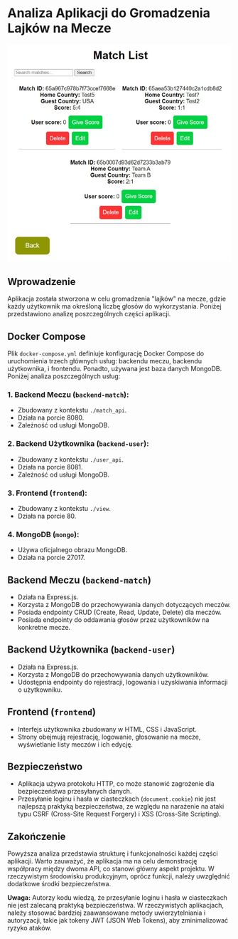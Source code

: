 # Analiza Aplikacji do Gromadzenia Lajków na Mecze
![Tekst alternatywny](https://github.com/Olaz0/pai/blob/main/photo/photo_2024-01-23_19-27-20.jpg?raw=true)
## Wprowadzenie
Aplikacja została stworzona w celu gromadzenia "lajków" na mecze, gdzie każdy użytkownik ma określoną liczbę głosów do wykorzystania. Poniżej przedstawiono analizę poszczególnych części aplikacji.

## Docker Compose
Plik `docker-compose.yml` definiuje konfigurację Docker Compose do uruchomienia trzech głównych usług: backendu meczu, backendu użytkownika, i frontendu. Ponadto, używana jest baza danych MongoDB. Poniżej analiza poszczególnych usług:

### 1. Backend Meczu (`backend-match`):
- Zbudowany z kontekstu `./match_api`.
- Działa na porcie 8080.
- Zależność od usługi MongoDB.

### 2. Backend Użytkownika (`backend-user`):
- Zbudowany z kontekstu `./user_api`.
- Działa na porcie 8081.
- Zależność od usługi MongoDB.

### 3. Frontend (`frontend`):
- Zbudowany z kontekstu `./view`.
- Działa na porcie 80.

### 4. MongoDB (`mongo`):
- Używa oficjalnego obrazu MongoDB.
- Działa na porcie 27017.

## Backend Meczu (`backend-match`)
- Działa na Express.js.
- Korzysta z MongoDB do przechowywania danych dotyczących meczów.
- Posiada endpointy CRUD (Create, Read, Update, Delete) dla meczów.
- Posiada endpointy do oddawania głosów przez użytkowników na konkretne mecze.

## Backend Użytkownika (`backend-user`)
- Działa na Express.js.
- Korzysta z MongoDB do przechowywania danych użytkowników.
- Udostępnia endpointy do rejestracji, logowania i uzyskiwania informacji o użytkowniku.

## Frontend (`frontend`)
- Interfejs użytkownika zbudowany w HTML, CSS i JavaScript.
- Strony obejmują rejestrację, logowanie, głosowanie na mecze, wyświetlanie listy meczów i ich edycję.

## Bezpieczeństwo
- Aplikacja używa protokołu HTTP, co może stanowić zagrożenie dla bezpieczeństwa przesyłanych danych.
- Przesyłanie loginu i hasła w ciasteczkach (`document.cookie`) nie jest najlepszą praktyką bezpieczeństwa, ze względu na narażenie na ataki typu CSRF (Cross-Site Request Forgery) i XSS (Cross-Site Scripting).

## Zakończenie
Powyższa analiza przedstawia strukturę i funkcjonalności każdej części aplikacji. Warto zauważyć, że aplikacja ma na celu demonstrację współpracy między dwoma API, co stanowi główny aspekt projektu. W rzeczywistym środowisku produkcyjnym, oprócz funkcji, należy uwzględnić dodatkowe środki bezpieczeństwa.

**Uwaga:**
Autorzy kodu wiedzą, że przesyłanie loginu i hasła w ciasteczkach nie jest zalecaną praktyką bezpieczeństwa. W rzeczywistych aplikacjach, należy stosować bardziej zaawansowane metody uwierzytelniania i autoryzacji, takie jak tokeny JWT (JSON Web Tokens), aby zminimalizować ryzyko ataków.

